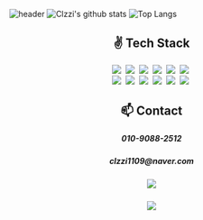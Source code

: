 ![header](https://capsule-render.vercel.app/api?type=soft&color=auto&height=150&section=header&text=Clzzi&fontSize=70&animation=twinkling)
![Clzzi's github stats](https://github-readme-stats.vercel.app/api?username=Clzzi&show_icons=true&theme=cobalt&count_private=true)
![Top Langs](https://github-readme-stats.vercel.app/api/top-langs/?username=Clzzi&layout=compact)

<h2 align="center"> ✌ Tech Stack </h2>

<p align="center">
  <img src="https://img.shields.io/badge/C-A8B9CC?style=flat-square&logo=C&logoColor=white"/>&nbsp
  <img src="https://img.shields.io/badge/HTML5-E34F26?style=flat-square&logo=HTML5&logoColor=white"/>&nbsp 
  <img src="https://img.shields.io/badge/CSS-1572B6?style=flat-square&logo=css3&logoColor=white"/>&nbsp
  <img src="https://img.shields.io/badge/Javascript-ffb13b?style=flat-square&logoColor=white&logo=javascript"/>&nbsp 
  <img src="https://img.shields.io/badge/React%20-%2320232a.svg?&style=flat-square&logo=react&logoColor=%2361DAFB"/>&nbsp
  <img src="https://img.shields.io/badge/Typescript-2b90d9?style=flat-square&logo=TypeScript&logoColor=white"/>&nbsp
  <br/>
  <img src="https://img.shields.io/badge/MobX-7200da?style=flat-square&logo=MobX&logoColor=white"/>&nbsp
  <img src="https://img.shields.io/badge/Redux-764ABC?style=flat-square&logo=Redux&logoColor=white"/>&nbsp
  <img src="https://img.shields.io/badge/ReduxSaga-353866?style=flat-square&logo=Redux-Saga&logoColor=white"/>&nbsp
  <img src="https://img.shields.io/badge/Markdown-000000?style=flat-square&logo=Markdown&logoColor=white"/>&nbsp
  <img src="https://img.shields.io/badge/Git-F05032?style=flat-square&logo=Git&logoColor=white"/>&nbsp
  <img src="https://img.shields.io/badge/GitHub-181717?style=flat-square&logo=GitHub&logoColor=white"/>&nbsp
</p>

<h2 align="center"> 📫 Contact </h2>
<h5 align="center"> 010-9088-2512 </h5>
<h5 align="center"> clzzi1109@naver.com </h6>
<h5 align="center"> <a href="https://velog.io/@jce1407" target="_blank"> <img src="https://img.shields.io/badge/Velog-20c997?style=flat-square&logo=Vimeo&logoColor=white"/> </a> </h5>

<p align="center">
  <a href="https://hits.seeyoufarm.com"><img src="https://hits.seeyoufarm.com/api/count/incr/badge.svg?url=https%3A%2F%2Fgithub.com%2FClzzi&count_bg=%237B62C3&title_bg=%239D7EDF&icon=github.svg&icon_color=%23B890DF&title=hits&edge_flat=false"/></a>
</p>
